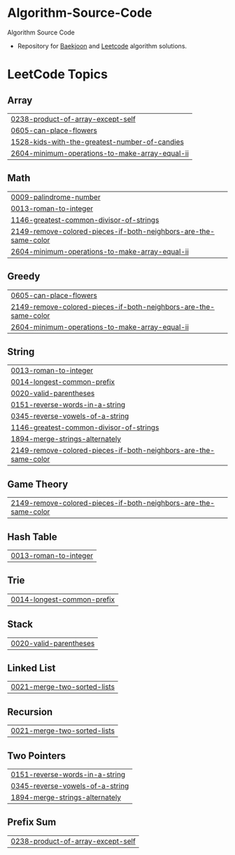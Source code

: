 # Algorithm-Source-Code
Algorithm Source Code


 - Repository for [Baekjoon](https://https://www.acmicpc.net/step) and [Leetcode](https://leetcode.com/) algorithm solutions.

 
<!---LeetCode Topics Start-->
# LeetCode Topics
## Array
|  |
| ------- |
| [0238-product-of-array-except-self](https://github.com/cocokaribou/Algorithm-Test/tree/master/0238-product-of-array-except-self) |
| [0605-can-place-flowers](https://github.com/cocokaribou/Algorithm-Test/tree/master/0605-can-place-flowers) |
| [1528-kids-with-the-greatest-number-of-candies](https://github.com/cocokaribou/Algorithm-Test/tree/master/1528-kids-with-the-greatest-number-of-candies) |
| [2604-minimum-operations-to-make-array-equal-ii](https://github.com/cocokaribou/Algorithm-Test/tree/master/2604-minimum-operations-to-make-array-equal-ii) |
## Math
|  |
| ------- |
| [0009-palindrome-number](https://github.com/cocokaribou/Algorithm-Test/tree/master/0009-palindrome-number) |
| [0013-roman-to-integer](https://github.com/cocokaribou/Algorithm-Test/tree/master/0013-roman-to-integer) |
| [1146-greatest-common-divisor-of-strings](https://github.com/cocokaribou/Algorithm-Test/tree/master/1146-greatest-common-divisor-of-strings) |
| [2149-remove-colored-pieces-if-both-neighbors-are-the-same-color](https://github.com/cocokaribou/Algorithm-Test/tree/master/2149-remove-colored-pieces-if-both-neighbors-are-the-same-color) |
| [2604-minimum-operations-to-make-array-equal-ii](https://github.com/cocokaribou/Algorithm-Test/tree/master/2604-minimum-operations-to-make-array-equal-ii) |
## Greedy
|  |
| ------- |
| [0605-can-place-flowers](https://github.com/cocokaribou/Algorithm-Test/tree/master/0605-can-place-flowers) |
| [2149-remove-colored-pieces-if-both-neighbors-are-the-same-color](https://github.com/cocokaribou/Algorithm-Test/tree/master/2149-remove-colored-pieces-if-both-neighbors-are-the-same-color) |
| [2604-minimum-operations-to-make-array-equal-ii](https://github.com/cocokaribou/Algorithm-Test/tree/master/2604-minimum-operations-to-make-array-equal-ii) |
## String
|  |
| ------- |
| [0013-roman-to-integer](https://github.com/cocokaribou/Algorithm-Test/tree/master/0013-roman-to-integer) |
| [0014-longest-common-prefix](https://github.com/cocokaribou/Algorithm-Test/tree/master/0014-longest-common-prefix) |
| [0020-valid-parentheses](https://github.com/cocokaribou/Algorithm-Test/tree/master/0020-valid-parentheses) |
| [0151-reverse-words-in-a-string](https://github.com/cocokaribou/Algorithm-Test/tree/master/0151-reverse-words-in-a-string) |
| [0345-reverse-vowels-of-a-string](https://github.com/cocokaribou/Algorithm-Test/tree/master/0345-reverse-vowels-of-a-string) |
| [1146-greatest-common-divisor-of-strings](https://github.com/cocokaribou/Algorithm-Test/tree/master/1146-greatest-common-divisor-of-strings) |
| [1894-merge-strings-alternately](https://github.com/cocokaribou/Algorithm-Test/tree/master/1894-merge-strings-alternately) |
| [2149-remove-colored-pieces-if-both-neighbors-are-the-same-color](https://github.com/cocokaribou/Algorithm-Test/tree/master/2149-remove-colored-pieces-if-both-neighbors-are-the-same-color) |
## Game Theory
|  |
| ------- |
| [2149-remove-colored-pieces-if-both-neighbors-are-the-same-color](https://github.com/cocokaribou/Algorithm-Test/tree/master/2149-remove-colored-pieces-if-both-neighbors-are-the-same-color) |
## Hash Table
|  |
| ------- |
| [0013-roman-to-integer](https://github.com/cocokaribou/Algorithm-Test/tree/master/0013-roman-to-integer) |
## Trie
|  |
| ------- |
| [0014-longest-common-prefix](https://github.com/cocokaribou/Algorithm-Test/tree/master/0014-longest-common-prefix) |
## Stack
|  |
| ------- |
| [0020-valid-parentheses](https://github.com/cocokaribou/Algorithm-Test/tree/master/0020-valid-parentheses) |
## Linked List
|  |
| ------- |
| [0021-merge-two-sorted-lists](https://github.com/cocokaribou/Algorithm-Test/tree/master/0021-merge-two-sorted-lists) |
## Recursion
|  |
| ------- |
| [0021-merge-two-sorted-lists](https://github.com/cocokaribou/Algorithm-Test/tree/master/0021-merge-two-sorted-lists) |
## Two Pointers
|  |
| ------- |
| [0151-reverse-words-in-a-string](https://github.com/cocokaribou/Algorithm-Test/tree/master/0151-reverse-words-in-a-string) |
| [0345-reverse-vowels-of-a-string](https://github.com/cocokaribou/Algorithm-Test/tree/master/0345-reverse-vowels-of-a-string) |
| [1894-merge-strings-alternately](https://github.com/cocokaribou/Algorithm-Test/tree/master/1894-merge-strings-alternately) |
## Prefix Sum
|  |
| ------- |
| [0238-product-of-array-except-self](https://github.com/cocokaribou/Algorithm-Test/tree/master/0238-product-of-array-except-self) |
<!---LeetCode Topics End-->